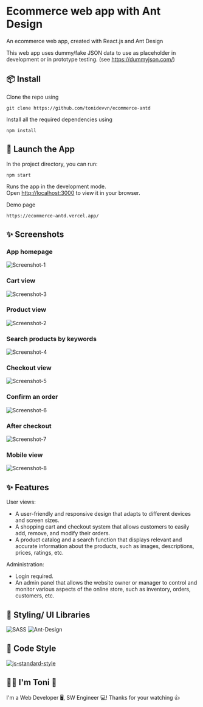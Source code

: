 # Ecommerce web app with Ant Design

An ecommerce web app, created with React.js and Ant Design

This web app uses dummy/fake JSON data to use as placeholder in development or in prototype testing.
(see https://dummyjson.com/)

## 📦 Install

Clone the repo using

<pre>
<code>git clone https://github.com/tonidevvn/ecommerce-antd</code>
</pre>

Install all the required dependencies using

<pre>
<code>npm install</code>
</pre>

## 🚀 Launch the App

In the project directory, you can run:

<pre>
<code>npm start</code>
</pre>

Runs the app in the development mode.\
Open [http://localhost:3000](http://localhost:3000) to view it in your browser.

Demo page

<pre>
<code>https://ecommerce-antd.vercel.app/</code>
</pre>

## ✨ Screenshots

### App homepage

![Screenshot-1](/public/Screenshot_1.jpg?raw=true "App homepage")

### Cart view

![Screenshot-3](/public/Screenshot_3.jpg?raw=true "Cart view")

### Product view

![Screenshot-2](/public/Screenshot_2.jpg?raw=true "Product view")

### Search products by keywords

![Screenshot-4](/public/Screenshot_4.jpg?raw=true "Search products view")

### Checkout view

![Screenshot-5](/public/Screenshot_5.jpg?raw=true "Checkout view")

### Confirm an order

![Screenshot-6](/public/Screenshot_6.jpg?raw=true "Order confirming view")

### After checkout

![Screenshot-7](/public/Screenshot_7_After_checkout.jpg?raw=true "After checkout view")

### Mobile view

![Screenshot-8](/public/Screenshot_8_MobileDisp.jpg?raw=true "Mobile view")

## ✨ Features

User views:

- A user-friendly and responsive design that adapts to different devices and screen sizes.
- A shopping cart and checkout system that allows customers to easily add, remove, and modify their orders.
- A product catalog and a search function that displays relevant and accurate information about the products, such as images, descriptions, prices, ratings, etc.

Administration:

- Login required.
- An admin panel that allows the website owner or manager to control and monitor various aspects of the online store, such as inventory, orders, customers, etc.

## 🚀 Styling/ UI Libraries

![SASS](https://img.shields.io/badge/SASS-hotpink.svg?style=for-the-badge&logo=SASS&logoColor=white) ![Ant-Design](https://img.shields.io/badge/-AntDesign-%230170FE?style=for-the-badge&logo=ant-design&logoColor=white)

## 🔨 Code Style

<a href="https://github.com/standard/standard"><img alt="js-standard-style" src="https://camo.githubusercontent.com/ff3e730c1c3401d5a6628d17368fa46e566da747c2b85de971e228c44426dbee/68747470733a2f2f63646e2e7261776769742e636f6d2f7374616e646172642f7374616e646172642f6d61737465722f62616467652e737667" /></a>

## 🧑‍💻 I'm Toni 👋

I'm a Web Developer 🖥️, SW Engineer 💻!
Thanks for your watching 👍
